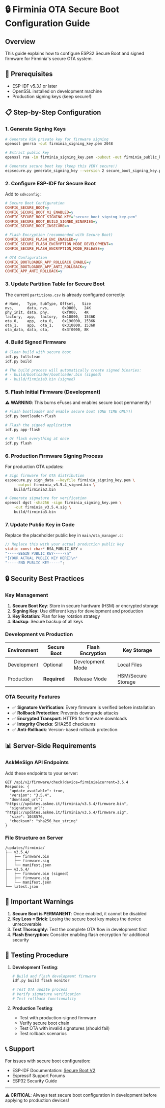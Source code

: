 # 🔒 Firminia OTA Secure Boot Configuration Guide

## Overview

This guide explains how to configure ESP32 Secure Boot and signed firmware for Firminia's secure OTA system.

## 🔑 Prerequisites

- ESP-IDF v5.3.1 or later
- OpenSSL installed on development machine
- Production signing keys (keep secure!)

## 📋 Step-by-Step Configuration

### 1. Generate Signing Keys

```bash
# Generate RSA private key for firmware signing
openssl genrsa -out firminia_signing_key.pem 2048

# Extract public key
openssl rsa -in firminia_signing_key.pem -pubout -out firminia_public_key.pem

# Generate secure boot key (keep this VERY secure!)
espsecure.py generate_signing_key --version 2 secure_boot_signing_key.pem
```

### 2. Configure ESP-IDF for Secure Boot

Add to `sdkconfig`:

```ini
# Secure Boot Configuration
CONFIG_SECURE_BOOT=y
CONFIG_SECURE_BOOT_V2_ENABLED=y
CONFIG_SECURE_BOOT_SIGNING_KEY="secure_boot_signing_key.pem"
CONFIG_SECURE_BOOT_BUILD_SIGNED_BINARIES=y
CONFIG_SECURE_BOOT_INSECURE=n

# Flash Encryption (recommended with Secure Boot)
CONFIG_SECURE_FLASH_ENC_ENABLED=y
CONFIG_SECURE_FLASH_ENCRYPTION_MODE_DEVELOPMENT=n
CONFIG_SECURE_FLASH_ENCRYPTION_MODE_RELEASE=y

# OTA Configuration
CONFIG_BOOTLOADER_APP_ROLLBACK_ENABLE=y
CONFIG_BOOTLOADER_APP_ANTI_ROLLBACK=y
CONFIG_APP_ANTI_ROLLBACK=y
```

### 3. Update Partition Table for Secure Boot

The current `partitions.csv` is already configured correctly:

```csv
# Name,   Type, SubType, Offset,   Size
nvs,      data, nvs,      0x9000,   24K
phy_init, data, phy,      0xf000,   4K
factory,  app,  factory,  0x10000,  1536K
ota_0,    app,  ota_0,    0x190000, 1536K  
ota_1,    app,  ota_1,    0x310000, 1536K
ota_data, data, ota,      0x3f0000, 8K
```

### 4. Build Signed Firmware

```bash
# Clean build with secure boot
idf.py fullclean
idf.py build

# The build process will automatically create signed binaries:
# - build/bootloader/bootloader.bin (signed)
# - build/firminia3.bin (signed)
```

### 5. Flash Initial Firmware (Development)

⚠️ **WARNING**: This burns eFuses and enables secure boot permanently!

```bash
# Flash bootloader and enable secure boot (ONE TIME ONLY!)
idf.py bootloader-flash

# Flash the signed application
idf.py app-flash

# Or flash everything at once
idf.py flash
```

### 6. Production Firmware Signing Process

For production OTA updates:

```bash
# Sign firmware for OTA distribution
espsecure.py sign_data --keyfile firminia_signing_key.pem \
    --output firminia_v3.5.4_signed.bin \
    build/firminia3.bin

# Generate signature for verification
openssl dgst -sha256 -sign firminia_signing_key.pem \
    -out firminia_v3.5.4.sig \
    build/firminia3.bin
```

### 7. Update Public Key in Code

Replace the placeholder public key in `main/ota_manager.c`:

```c
// Replace this with your actual production public key
static const char* RSA_PUBLIC_KEY = 
"-----BEGIN PUBLIC KEY-----\n"
"[YOUR ACTUAL PUBLIC KEY HERE]\n"
"-----END PUBLIC KEY-----";
```

## 🔒 Security Best Practices

### Key Management

1. **Secure Boot Key**: Store in secure hardware (HSM) or encrypted storage
2. **Signing Key**: Use different keys for development and production
3. **Key Rotation**: Plan for key rotation strategy
4. **Backup**: Secure backup of all keys

### Development vs Production

| Environment | Secure Boot | Flash Encryption | Key Storage |
|-------------|-------------|------------------|-------------|
| Development | Optional | Development Mode | Local Files |
| Production | **Required** | Release Mode | HSM/Secure Storage |

### OTA Security Features

- ✅ **Signature Verification**: Every firmware is verified before installation
- ✅ **Rollback Protection**: Prevents downgrade attacks
- ✅ **Encrypted Transport**: HTTPS for firmware downloads
- ✅ **Integrity Checks**: SHA256 checksums
- ✅ **Anti-Rollback**: Version-based rollback protection

## 📊 Server-Side Requirements

### AskMeSign API Endpoints

Add these endpoints to your server:

```
GET /api/v2/firmware/check?device=firminia&current=3.5.4
Response: {
  "update_available": true,
  "version": "3.5.4",
  "download_url": "https://updates.askme.it/firminia/v3.5.4/firmware.bin",
  "signature_url": "https://updates.askme.it/firminia/v3.5.4/firmware.sig",
  "size": 1048576,
  "checksum": "sha256_hex_string"
}
```

### File Structure on Server

```
/updates/firminia/
├── v3.5.4/
│   ├── firmware.bin
│   ├── firmware.sig
│   └── manifest.json
├── v3.5.4/
│   ├── firmware.bin (signed)
│   ├── firmware.sig
│   └── manifest.json
└── latest.json
```

## 🚨 Important Warnings

1. **Secure Boot is PERMANENT**: Once enabled, it cannot be disabled
2. **Key Loss = Brick**: Losing the secure boot key makes the device unrecoverable
3. **Test Thoroughly**: Test the complete OTA flow in development first
4. **Flash Encryption**: Consider enabling flash encryption for additional security

## 🧪 Testing Procedure

1. **Development Testing**:
   ```bash
   # Build and flash development firmware
   idf.py build flash monitor
   
   # Test OTA update process
   # Verify signature verification
   # Test rollback functionality
   ```

2. **Production Testing**:
   - Test with production-signed firmware
   - Verify secure boot chain
   - Test OTA with invalid signatures (should fail)
   - Test rollback scenarios

## 📞 Support

For issues with secure boot configuration:
- ESP-IDF Documentation: [Secure Boot V2](https://docs.espressif.com/projects/esp-idf/en/latest/esp32/security/secure-boot-v2.html)
- Espressif Support Forums
- ESP32 Security Guide

---

**⚠️ CRITICAL**: Always test secure boot configuration in development before applying to production devices!
